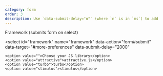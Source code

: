 ```yaml
---
category: form
order: 3
description: Use `data-submit-delay="n"` (where `n` is in `ms`) to add a debounce/delay before submit. This example uses `2000ms`.
---
```


<form id="more-preferences" method="get" action="/#actions" class="p-2 border border-gray-100 rounded-sm">
  <label for="framework">Framework (submits form on select)</label>

  <select
    id="framework"
    name="framework"
    data-action="form#submit"
    data-target="#more-preferences"
    data-submit-delay="2000"
  >
    <option value="">Choose your JS library</option>
    <option value="attractive">attractive.js</option>
    <option value="turbo">turbo</option>
    <option value="stimulus">stimulus</option>
  </select>
</form>
